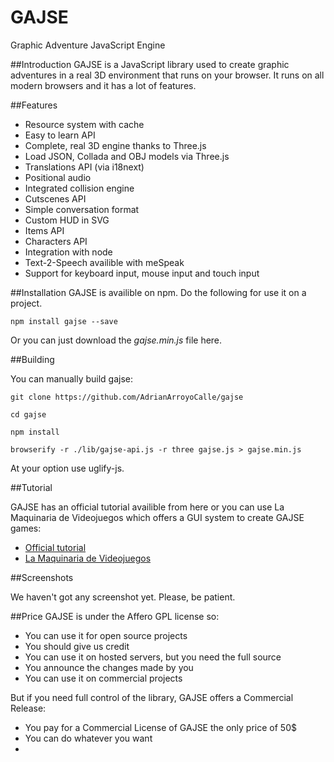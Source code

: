 GAJSE
=====

Graphic Adventure JavaScript Engine

##Introduction
GAJSE is a JavaScript library used to create graphic adventures in a real 3D environment that runs on your browser. It runs on all modern browsers and it has a lot of features. 

##Features

 * Resource system with cache
 * Easy to learn API
 * Complete, real 3D engine thanks to Three.js
 * Load JSON, Collada and OBJ models via Three.js
 * Translations API (via i18next)
 * Positional audio
 * Integrated collision engine
 * Cutscenes API
 * Simple conversation format
 * Custom HUD in SVG
 * Items API
 * Characters API
 * Integration with node
 * Text-2-Speech availible with meSpeak
 * Support for keyboard input, mouse input and touch input

##Installation
GAJSE is availible on npm. Do the following for use it on a project.

```
npm install gajse --save
```

Or you can just download the _gajse.min.js_ file here.

##Building

You can manually build gajse:

```
git clone https://github.com/AdrianArroyoCalle/gajse

cd gajse

npm install

browserify -r ./lib/gajse-api.js -r three gajse.js > gajse.min.js

```

At your option use uglify-js.

##Tutorial

GAJSE has an official tutorial availible from here or you can use La Maquinaria de Videojuegos which offers a GUI system to create GAJSE games:

 * [Official tutorial](http://github.com/AdrianArroyoCalle/gajse/wiki/Tutorial-1)
 * [La Maquinaria de Videojuegos](http://lamaquinariadevideouegos-divel.rhcloud.com)

##Screenshots

We haven't got any screenshot yet. Please, be patient.

##Price
GAJSE is under the Affero GPL license so:

 * You can use it for open source projects
 * You should give us credit
 * You can use it on hosted servers, but you need the full source
 * You announce the changes made by you
 * You can use it on commercial projects

But if you need full control of the library, GAJSE offers a Commercial Release:

 * You pay for a Commercial License of GAJSE the only price of 50$
 * You can do whatever you want
 *
